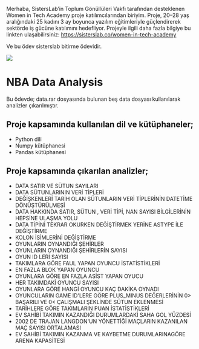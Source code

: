 
Merhaba, SistersLab’in Toplum Gönüllüleri Vakfı tarafından desteklenen Women in Tech Academy proje katılımcılarından biriyim. Proje, 20–28 yaş aralığındaki 25 kadını 3 ay boyunca yazılım eğitimleriyle güçlendirerek sektörde iş gücüne katılımını hedefliyor. Projeyle ilgili daha fazla bilgiye bu linkten ulaşabilirsiniz: https://sisterslab.co/women-in-tech-academy

Ve bu ödev sisterslab bitirme ödevidir.

<img src="https://elordenmundial.com/nba-marca-comercial-politica-ee-uu-canchas-baloncesto/">

# NBA Data Analysis

Bu ödevde;  data.rar dosyasında bulunan beş data dosyası kullanılarak analizler çıkarılmıştır.

## Proje kapsamında kullanılan dil ve kütüphaneler;

* Python dili
* Numpy kütüphanesi
* Pandas kütüphanesi

## Proje kapsamında çıkarılan analizler;

* DATA SATIR VE SÜTUN SAYILARI
* DATA SÜTUNLARININ VERİ TİPLERİ
* DEĞİŞKENLERİ TARİH OLAN SÜTUNLARIN VERİ TİPLERİNİN DATETİME DÖNÜŞTÜRÜLMESİ
* DATA HAKKINDA SATIR, SÜTUN , VERİ TİPİ, NAN SAYISI BİLGİLERİNİN HEPSİNE ULAŞMA YOLU
* DATA TİPİNİ TEKRAR OKURKEN DEĞİŞTİRMEK YERİNE ASTYPE İLE DEĞİŞTİRME
* KOLON İSİMLERİNİ DEĞİŞTİRME
* OYUNLARIN OYNANDIĞI ŞEHİRLER
* OYUNLARIN OYNANDIĞI ŞEHİRLERİN SAYISI
* OYUN ID LERİ SAYISI
* TAKIMLARA GÖRE FAUL YAPAN OYUNCU İSTATİSTİKLERİ
* EN FAZLA BLOK YAPAN OYUNCU
* OYUNLARA GÖRE EN FAZLA ASİST YAPAN OYUCU
* HER TAKIMDAKİ OYUNCU SAYISI
* OYUNLARA GÖRE HANGİ OYUNCU KAÇ DAKİKA OYNADI
* OYUNCULARIN GAME ID'LERE GÖRE PLUS_MINUS DEĞERLERİNİN 0> BAŞARILI VE 0< ÇALIŞMALI ŞEKLİNDE SÜTUN EKLENMESİ
* TARİHLERE GÖRE TAKIMLARIN PUAN İSTATİSTİKLERİ
* EV SAHİBİ TAKIMIN KAZANDIĞI DURUMLARDAKİ SAHA GOL YÜZDESİ
* 2002 DE TRAJAN LANGDON'UN YÖNETTİĞİ MAÇLARIN KAZANILAN MAÇ SAYISI ORTALAMASI
* EV SAHİBİ TAKIMIN KAZANMA VE KAYBETME DURUMLARINAGÖRE ARENA KAPASİTESİ

